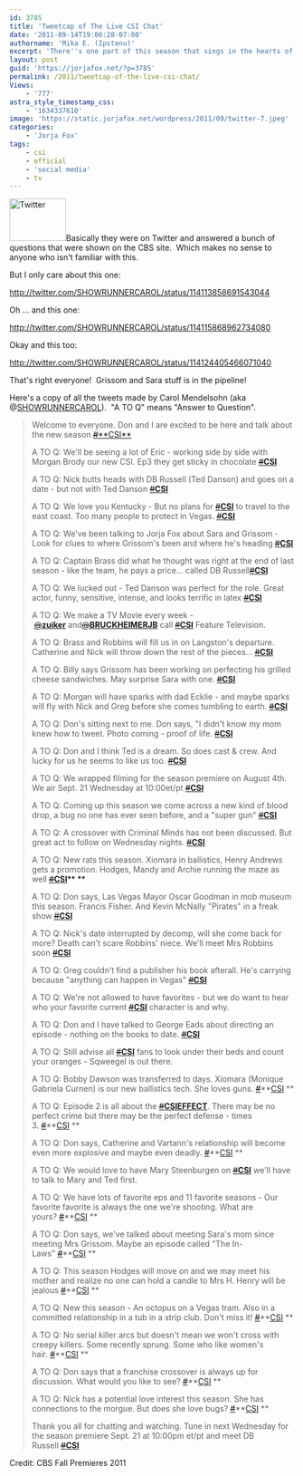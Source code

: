 ```yaml
---
id: 3785
title: 'Tweetcap of The Live CSI Chat'
date: '2011-09-14T19:06:28-07:00'
authorname: 'Mika E. (Ipstenu)'
excerpt: 'There''s one part of this season that sings in the hearts of all the GSR fans.  Yes, there''s a spoiler about that.  Come on and read!'
layout: post
guid: 'https://jorjafox.net/?p=3785'
permalink: /2011/tweetcap-of-the-live-csi-chat/
Views:
    - '777'
astra_style_timestamp_css:
    - '1634337610'
image: 'https://static.jorjafox.net/wordpress/2011/09/twitter-7.jpeg'
categories:
    - 'Jorja Fox'
tags:
    - csi
    - official
    - 'social media'
    - tv
---
```


<img class="alignleft size-thumbnail wp-image-3786" title="Twitter" src="//static.jorjafox.net/wordpress/2011/09/twitter-7-210x140.jpeg" alt="Twitter" width="100" height="75" />Basically they were on Twitter and answered a bunch of questions that were shown on the CBS site.  Which makes no sense to anyone who isn't familiar with this.

But I only care about this one:

http://twitter.com/SHOWRUNNERCAROL/status/114113858691543044

Oh ... and this one:

http://twitter.com/SHOWRUNNERCAROL/status/114115868962734080

Okay and this too:

http://twitter.com/SHOWRUNNERCAROL/status/114124405466071040

That's right everyone!  Grissom and Sara stuff is in the pipeline!

Here's a copy of all the tweets made by Carol Mendelsohn (aka @<a href="https://twitter.com/SHOWRUNNERCAROL">SHOWRUNNERCAROL</a>).  "A TO Q" means "Answer to Question".
<blockquote>Welcome to everyone. Don and I are excited to be here and talk about the new season <a title="#CSI" href="https://twitter.com/#!/search?q=%23CSI" rel="nofollow"><s>#</s>**CSI**</a>

A TO Q: We'll be seeing a lot of Eric - working side by side with Morgan Brody our new CSI. Ep3 they get sticky in chocolate <a title="#CSI" href="https://twitter.com/#!/search?q=%23CSI" rel="nofollow"><s>#</s>**CSI**</a>

A TO Q: Nick butts heads with DB Russell (Ted Danson) and goes on a date - but not with Ted Danson <a title="#CSI" href="https://twitter.com/#!/search?q=%23CSI" rel="nofollow"><s>#</s>**CSI**</a>

A TO Q: We love you Kentucky - But no plans for <a title="#CSI" href="https://twitter.com/#!/search?q=%23CSI" rel="nofollow"><s>#</s>**CSI**</a> to travel to the east coast. Too many people to protect in Vegas. <a title="#CSI" href="https://twitter.com/#!/search?q=%23CSI" rel="nofollow"><s>#</s>**CSI**</a>

A TO Q: We've been talking to Jorja Fox about Sara and Grissom - Look for clues to where Grissom's been and where he's heading <a title="#CSI" href="https://twitter.com/#!/search?q=%23CSI" rel="nofollow"><s>#</s>**CSI**</a>

A TO Q: Captain Brass did what he thought was right at the end of last season - like the team, he pays a price... called DB Russell<a title="#CSI" href="https://twitter.com/#!/search?q=%23CSI" rel="nofollow"><s>#</s>**CSI**</a>

A TO Q: We lucked out - Ted Danson was perfect for the role. Great actor, funny, sensitive, intense, and looks terrific in latex <a title="#CSI" href="https://twitter.com/#!/search?q=%23CSI" rel="nofollow"><s>#</s>**CSI**</a>

A TO Q: We make a TV Movie every week - <a href="https://twitter.com/#!/zuiker" rel="nofollow" data-screen-name="zuiker"><s>@</s>**zuiker**</a> and<a href="https://twitter.com/#!/BRUCKHEIMERJB" rel="nofollow" data-screen-name="BRUCKHEIMERJB"><s>@</s>**BRUCKHEIMERJB**</a> call <a title="#CSI" href="https://twitter.com/#!/search?q=%23CSI" rel="nofollow"><s>#</s>**CSI**</a> Feature Television.

A TO Q: Brass and Robbins will fill us in on Langston's departure. Catherine and Nick will throw down the rest of the pieces... <a title="#CSI" href="https://twitter.com/#!/search?q=%23CSI" rel="nofollow"><s>#</s>**CSI**</a>

A TO Q: Billy says Grissom has been working on perfecting his grilled cheese sandwiches. May surprise Sara with one. <a title="#CSI" href="https://twitter.com/#!/search?q=%23CSI" rel="nofollow"><s>#</s>**CSI**</a>

A TO Q: Morgan will have sparks with dad Ecklie - and maybe sparks will fly with Nick and Greg before she comes tumbling to earth. <a title="#CSI" href="https://twitter.com/#!/search?q=%23CSI" rel="nofollow"><s>#</s>**CSI**</a>

A TO Q: Don's sitting next to me. Don says, "I didn't know my mom knew how to tweet. Photo coming - proof of life. <a title="#CSI" href="https://twitter.com/#!/search?q=%23CSI" rel="nofollow"><s>#</s>**CSI**</a>

A TO Q: Don and I think Ted is a dream. So does cast &amp; crew. And lucky for us he seems to like us too. <a title="#CSI" href="https://twitter.com/#!/search?q=%23CSI" rel="nofollow"><s>#</s>**CSI**</a>

A TO Q: We wrapped filming for the season premiere on August 4th. We air Sept. 21 Wednesday at 10:00et/pt <a title="#CSI" href="https://twitter.com/#!/search?q=%23CSI" rel="nofollow"><s>#</s>**CSI**</a>

A TO Q: Coming up this season we come across a new kind of blood drop, a bug no one has ever seen before, and a "super gun" <a title="#CSI" href="https://twitter.com/#!/search?q=%23CSI" rel="nofollow"><s>#</s>**CSI**</a>

A TO Q: A crossover with Criminal Minds has not been discussed. But great act to follow on Wednesday nights. <a title="#CSI" href="https://twitter.com/#!/search?q=%23CSI" rel="nofollow"><s>#</s>**CSI**</a>

A TO Q: New rats this season. Xiomara in ballistics, Henry Andrews gets a promotion. Hodges, Mandy and Archie running the maze as well <a title="#CSI" href="https://twitter.com/#!/search?q=%23CSI" rel="nofollow"><s>#</s>**CSI**</a><span style="color: #000000;">** **</span>

A TO Q: Don says, Las Vegas Mayor Oscar Goodman in mob museum this season. Francis Fisher. And Kevin McNally "Pirates" in a freak show <a title="#CSI" href="https://twitter.com/#!/search?q=%23CSI" rel="nofollow"><s>#</s>**CSI**</a>

A TO Q: Nick's date interrupted by decomp, will she come back for more? Death can't scare Robbins' niece. We'll meet Mrs Robbins soon <a title="#CSI" href="https://twitter.com/#!/search?q=%23CSI" rel="nofollow"><s>#</s>**CSI**</a>

A TO Q: Greg couldn't find a publisher his book afterall. He's carrying because "anything can happen in Vegas" <a title="#CSI" href="https://twitter.com/#!/search?q=%23CSI" rel="nofollow"><s>#</s>**CSI**</a>

A TO Q: We're not allowed to have favorites - but we do want to hear who your favorite current <a title="#CSI" href="https://twitter.com/#!/search?q=%23CSI" rel="nofollow"><s>#</s>**CSI**</a> character is and why.

A TO Q: Don and I have talked to George Eads about directing an episode - nothing on the books to date. <a title="#CSI" href="https://twitter.com/#!/search?q=%23CSI" rel="nofollow"><s>#</s>**CSI**</a>

A TO Q: Still advise all <a title="#CSI" href="https://twitter.com/#!/search?q=%23CSI" rel="nofollow"><s>#</s>**CSI**</a> fans to look under their beds and count your oranges - Sqweegel is out there.

A TO Q: Bobby Dawson was transferred to days. Xiomara (Monique Gabriela Curnen) is our new ballistics tech. She loves guns. <s><a title="#CSI" href="https://twitter.com/#!/search?q=%23CSI" rel="nofollow">#</a></s>**<a title="#CSI" href="https://twitter.com/#!/search?q=%23CSI" rel="nofollow">CSI</a> **

A TO Q: Episode 2 is all about the <a title="#CSIEFFECT" href="https://twitter.com/#!/search?q=%23CSIEFFECT" rel="nofollow"><s>#</s>**CSIEFFECT**</a>. There may be no perfect crime but there may be the perfect defense - times 3. <s><a title="#CSI" href="https://twitter.com/#!/search?q=%23CSI" rel="nofollow">#</a></s>**<a title="#CSI" href="https://twitter.com/#!/search?q=%23CSI" rel="nofollow">CSI</a> **

A TO Q: Don says, Catherine and Vartann's relationship will become even more explosive and maybe even deadly. <s><a title="#CSI" href="https://twitter.com/#!/search?q=%23CSI" rel="nofollow">#</a></s>**<a title="#CSI" href="https://twitter.com/#!/search?q=%23CSI" rel="nofollow">CSI</a> **

A TO Q: We would love to have Mary Steenburgen on <a title="#CSI" href="https://twitter.com/#!/search?q=%23CSI" rel="nofollow"><s>#</s>**CSI**</a> we'll have to talk to Mary and Ted first.

A TO Q: We have lots of favorite eps and 11 favorite seasons - Our favorite favorite is always the one we're shooting. What are yours? <s><a title="#CSI" href="https://twitter.com/#!/search?q=%23CSI" rel="nofollow">#</a></s>**<a title="#CSI" href="https://twitter.com/#!/search?q=%23CSI" rel="nofollow">CSI</a> **

A TO Q: Don says, we've talked about meeting Sara's mom since meeting Mrs Grissom. Maybe an episode called "The In-Laws" <s><a title="#CSI" href="https://twitter.com/#!/search?q=%23CSI" rel="nofollow">#</a></s>**<a title="#CSI" href="https://twitter.com/#!/search?q=%23CSI" rel="nofollow">CSI</a> **

A TO Q: This season Hodges will move on and we may meet his mother and realize no one can hold a candle to Mrs H. Henry will be jealous <s><a title="#CSI" href="https://twitter.com/#!/search?q=%23CSI" rel="nofollow">#</a></s>**<a title="#CSI" href="https://twitter.com/#!/search?q=%23CSI" rel="nofollow">CSI</a> **

A TO Q: New this season - An octopus on a Vegas tram. Also in a committed relationship in a tub in a strip club. Don't miss it! <s><a title="#CSI" href="https://twitter.com/#!/search?q=%23CSI" rel="nofollow">#</a></s>**<a title="#CSI" href="https://twitter.com/#!/search?q=%23CSI" rel="nofollow">CSI</a> **

A TO Q: No serial killer arcs but doesn't mean we won't cross with creepy killers. Some recently sprung. Some who like women's hair. <s><a title="#CSI" href="https://twitter.com/#!/search?q=%23CSI" rel="nofollow">#</a></s>**<a title="#CSI" href="https://twitter.com/#!/search?q=%23CSI" rel="nofollow">CSI</a> **

A TO Q: Don says that a franchise crossover is always up for discussion. What would you like to see? <s><a title="#CSI" href="https://twitter.com/#!/search?q=%23CSI" rel="nofollow">#</a></s>**<a title="#CSI" href="https://twitter.com/#!/search?q=%23CSI" rel="nofollow">CSI</a> **

A TO Q: Nick has a potential love interest this season. She has connections to the morgue. But does she love bugs? <s><a title="#CSI" href="https://twitter.com/#!/search?q=%23CSI" rel="nofollow">#</a></s>**<a title="#CSI" href="https://twitter.com/#!/search?q=%23CSI" rel="nofollow">CSI</a> **

Thank you all for chatting and watching. Tune in next Wednesday for the season premiere Sept. 21 at 10:00pm et/pt and meet DB Russell <a title="#CSI" href="https://twitter.com/#!/search?q=%23CSI" rel="nofollow"><s>#</s>**CSI**</a></blockquote>
Credit: CBS Fall Premieres 2011

